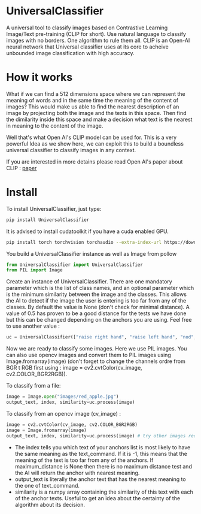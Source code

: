 # UniversalClassifier
A universal tool to classify images based on Contrastive Learning Image/Text pre-training (CLIP for short). Use natural language to classify images with no borders. One algorithm to rule them all. CLIP is an Open-AI neural network that Universal classifier uses at its core to acheive unbounded image classification with high accuracy.

# How it works
What if we can find a 512 dimensions space where we can represent the meaning of words and in the same time the meaning of the content of images? This would make us able to find the nearest description of an image by projecting both the image and the texts in this space. Then find the dimilarity inside this space and make a decision what text is the nearest in meaning to the content of the image.

Well that's what Open AI's CLIP model can be used for. This is a very powerful Idea as we show here, we can exploit this to build a boundless universal classifier to classify images in any context.

If you are interested in more detains please read Open AI's paper about CLIP : [paper](https://arxiv.org/abs/2103.00020)

# Install
To install UniversalClassifier, just type:
```bash
pip install UniversalClassifier
```
It is advised to install cudatoolkit if you have a cuda enabled GPU.
```bash
pip install torch torchvision torchaudio --extra-index-url https://download.pytorch.org/whl/cu113 
```

You build a UniversalClassifier instance as well as Image from pollow
```python
from UniversalClassifier import UniversalClassifier
from PIL import Image
```

Create an instance of UniversalClassifier. There are one mandatory parameter which is the list of class names, and an optional parameter which is the minimum similarity between the image and the classes. This allows the AI to detect if the image the user is entering is too far from any of the classes. By default the value is None (don't check for minimal distance). A value of 0.5 has proven to be a good distance for the tests we have done but this can be changed depending on the anchors you are using. Feel free to use another value :
```Python
uc = UniversalClassifier(["raise right hand", "raise left hand", "nod", "shake hands", "look left", "look right"], minimum_similarity_level=0.5)
```

Now we are ready to classify some images. Here we use PIL images. You can also use opencv images and convert them to PIL images using Image.fromarray(image) (don't forget to change the channels ordre from BGR t RGB first using : image = cv2.cvtColor(cv_image, cv2.COLOR_BGR2RGB)).

To classify from a file:
```Python
image = Image.open("images/red_apple.jpg")
output_text, index, similarity=uc.process(image)
```

To classify from an opencv image (cv_image) :
```Python
image = cv2.cvtColor(cv_image, cv2.COLOR_BGR2RGB)
image = Image.fromarray(image)
output_text, index, similarity=uc.process(image) # try other images red_apple, green_apple, yellow_apple
```
- The index tells you which text of your anchors list is most likely to have the same meaning as the text_command. If it is -1, this means that the meaning of the text is too far from any of the anchors. If maximum_distance is None then there is no maximum distance test and the AI will return the anchor with nearest meaning.
- output_text is literally the anchor text that has the nearest meaning to the one of text_command.
- similarity is a numpy array containing the similarity of this text with each of the anchor texts. Useful to get an idea about the certainty of the algorithm about its decision.